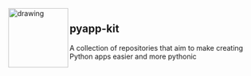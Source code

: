 
<img src="https://user-images.githubusercontent.com/1609449/201235269-9168c316-e353-4c20-9e71-34979c31267b.png" alt="drawing" width="120" align="left"/>
<h2>pyapp-kit</h3><p>A collection of repositories that aim to make creating Python apps easier and more pythonic</p>
